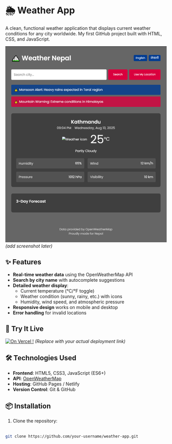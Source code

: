 # 🌦️ Weather App

A clean, functional weather application that displays current weather conditions for any city worldwide. My first GitHub project built with HTML, CSS, and JavaScript.

![Weather App Screenshot](./assets/screenshot.png) *(add screenshot later)*

## ✨ Features

- **Real-time weather data** using the OpenWeatherMap API
- **Search by city name** with autocomplete suggestions
- **Detailed weather display**:
  - Current temperature (°C/°F toggle)
  - Weather condition (sunny, rainy, etc.) with icons
  - Humidity, wind speed, and atmospheric pressure
- **Responsive design** works on mobile and desktop
- **Error handling** for invalid locations

## 🚀 Try It Live

[![On Vercel !]([https://www.netlify.com/img/deploy/button.svg)](https://your-app-url.netlify.app](https://fantastic-kitsune-356d61.netlify.app/))  
*(Replace with your actual deployment link)*

## 🛠️ Technologies Used

- **Frontend**: HTML5, CSS3, JavaScript (ES6+)
- **API**: [OpenWeatherMap](https://openweathermap.org/api)
- **Hosting**: GitHub Pages / Netlify
- **Version Control**: Git & GitHub

## 📦 Installation

1. Clone the repository:
```bash

git clone https://github.com/your-username/weather-app.git

